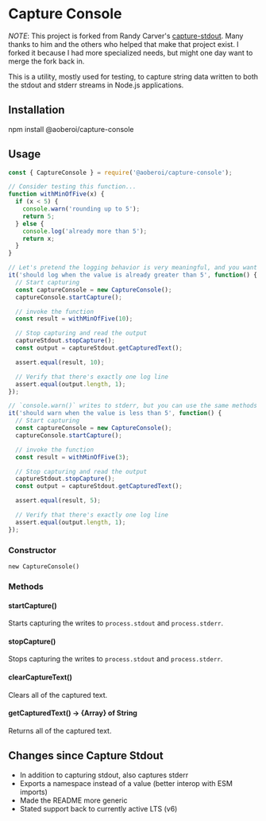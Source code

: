 # Capture Console

_NOTE_: This project is forked from Randy Carver's [capture-stdout](https://github.com/BlueOtterSoftware/capture-stdout).
Many thanks to him and the others who helped that make that project exist. I forked it because I had more specialized
needs, but might one day want to merge the fork back in.

This is a utility, mostly used for testing, to capture string data written to both the stdout and stderr streams in
Node.js applications.

## Installation

npm install @aoberoi/capture-console

## Usage

```javascript
const { CaptureConsole } = require('@aoberoi/capture-console');

// Consider testing this function...
function withMinOfFive(x) {
  if (x < 5) {
    console.warn('rounding up to 5');
    return 5;
  } else {
    console.log('already more than 5');
    return x;
  }
}

// Let's pretend the logging behavior is very meaningful, and you want to verify it
it('should log when the value is already greater than 5', function() {
  // Start capturing
  const captureConsole = new CaptureConsole();
  captureConsole.startCapture();

  // invoke the function
  const result = withMinOfFive(10);

  // Stop capturing and read the output
  captureStdout.stopCapture();
  const output = captureStdout.getCapturedText();

  assert.equal(result, 10);

  // Verify that there's exactly one log line
  assert.equal(output.length, 1);
});

// `console.warn()` writes to stderr, but you can use the same methods to find that output as well
it('should warn when the value is less than 5', function() {
  // Start capturing
  const captureConsole = new CaptureConsole();
  captureConsole.startCapture();

  // invoke the function
  const result = withMinOfFive(3);

  // Stop capturing and read the output
  captureStdout.stopCapture();
  const output = captureStdout.getCapturedText();

  assert.equal(result, 5);

  // Verify that there's exactly one log line
  assert.equal(output.length, 1);
});
```

### Constructor

`new CaptureConsole()`

### Methods

#### startCapture()

Starts capturing the writes to `process.stdout` and `process.stderr`.

#### stopCapture()

Stops capturing the writes to `process.stdout` and `process.stderr`.

#### clearCaptureText()

Clears all of the captured text.

#### getCapturedText() → {Array} of String

Returns all of the captured text.

## Changes since Capture Stdout

*  In addition to capturing stdout, also captures stderr
*  Exports a namespace instead of a value (better interop with ESM imports)
*  Made the README more generic
*  Stated support back to currently active LTS (v6)
